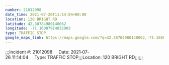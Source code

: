 ```yaml
---
number: 21012098
date_time: 2021-07-26T11:14:04+00:00
location: 120 BRIGHT RD
latitude: 42.38784980140062
longitude: -71.16087914032903
type: TRAFFIC STOP
google_maps_link: https://maps.google.com/?q=42.38784980140062,-71.16087914032903
---
```


;;;Incident #: 21012098     Date: 2021‐07‐26 11:14:04     Type: TRAFFIC STOP;;;Location: 120 BRIGHT RD;;;;;;
